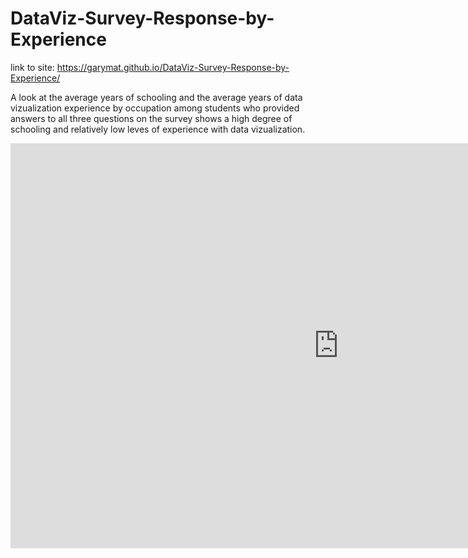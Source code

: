 # DataViz-Survey-Response-by-Experience

link to site: https://garymat.github.io/DataViz-Survey-Response-by-Experience/

A look at the average years of schooling and the average years of data vizualization experience by occupation among students who provided answers to all three questions on the survey shows a high degree of schooling and relatively low leves of experience with data vizualization.

<iframe width="1049" height="648" seamless frameborder="0" scrolling="no" src="https://docs.google.com/spreadsheets/d/1QTdSX5dEmIzrJXbIAHex5bZWLZkcmb-Lg4wtv-0K3EA/pubchart?oid=299457103&amp;format=interactive"></iframe>
